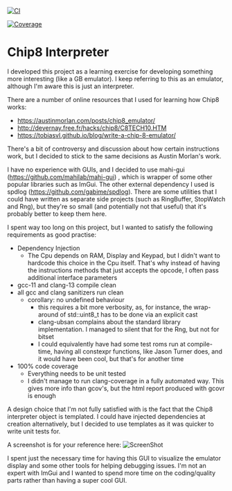 [![CI](https://github.com/pmontalb/chip8/actions/workflows/ci.yml/badge.svg)](https://github.com/pmontalb/chip8/actions/workflows/ci.yml)

[![Coverage](https://github.com/pmontalb/chip8/actions/workflows/coverage.yml/badge.svg)](https://github.com/pmontalb/chip8/actions/workflows/coverage.yml)

# Chip8 Interpreter

I developed this project as a learning exercise for developing something more interesting (like a GB emulator). I keep referring to this as an emulator, although I'm aware this is just an interpreter.

There are a number of online resources that I used for learning how Chip8 works:
- https://austinmorlan.com/posts/chip8_emulator/
- http://devernay.free.fr/hacks/chip8/C8TECH10.HTM
- https://tobiasvl.github.io/blog/write-a-chip-8-emulator/

There's a bit of controversy and discussion about how certain instructions work, but I decided to stick to the same decisions
as Austin Morlan's work.

I have no experience with GUIs, and I decided to use mahi-gui (https://github.com/mahilab/mahi-gui)
, which is wrapper of some other popular libraries such as ImGui. The other external dependency I used is spdlog (https://github.com/gabime/spdlog).
There are some utilities that I could have written as separate side projects (such as RingBuffer, StopWatch and Rng), but they're
so small (and potentially not that useful) that it's probably better to keep them here.

I spent way too long on this project, but I wanted to satisfy the following requirements as good practise:
- Dependency Injection
  - The Cpu depends on RAM, Display and Keypad, but I didn't want to hardcode this choice in the Cpu itself. That's why instead of having the instructions methods that just accepts the opcode, I often pass additional interface parameters
- gcc-11 and clang-13 compile clean
- all gcc and clang sanitizers run clean
  - corollary: no undefined behaviour
      - this requires a bit more verbosity, as, for instance, the wrap-around of std::uint8_t has to be done via an explicit cast
      - clang-ubsan complains about the standard library implementation. I managed to silent that for the Rng, but not for bitset
      - I could equivalently have had some test roms run at compile-time, having all constexpr functions, like Jason Turner does, and it would have been cool, but that's for another time
- 100% code coverage
  - Everything needs to be unit tested
  - I didn't manage to run clang-coverage in a fully automated way. This gives more info than gcov's, but the html report produced with gcovr is enough

A design choice that I'm not fully satisfied with is the fact that the Chip8 interpreter object is templated. I could have injected dependencies at creation alternatively, but I decided to use templates as it was quicker to write unit tests for.

A screenshot is for your reference here:
![ScreenShot](https://raw.github.com/pmontalb/chip8/master/chip8.png)

I spent just the necessary time for having this GUI to visualize the emulator display and some other tools for helping debugging issues.
I'm not an expert with ImGui and I wanted to spend more time on the coding/quality parts rather than having a super cool GUI.
